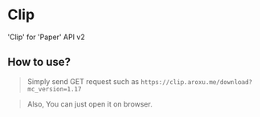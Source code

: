 # Clip
 'Clip' for 'Paper' API v2

## How to use?
> Simply send GET request such as `https://clip.aroxu.me/download?mc_version=1.17`

> Also, You can just open it on browser.
